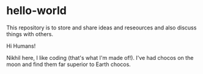 # hello-world
This repository is to store and share ideas and reseources and also discuss things with others.

Hi Humans!

Nikhil here, I like coding (that's what I'm made of!).
I've had chocos on the moon and find them far superior to Earth chocos.

